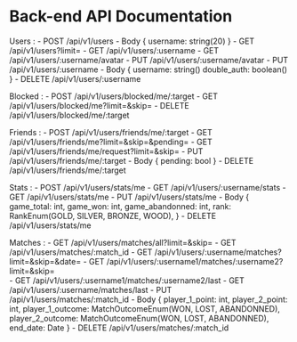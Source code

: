 # Back-end API Documentation

Users :
    - POST      /api/v1/users
        - Body 
        {
            username: string(20)
        }
    - GET       /api/v1/users?limit=<int>
    - GET       /api/v1/users/:username
    - GET       /api/v1/users/:username/avatar
    - PUT       /api/v1/users/:username/avatar
    - PUT       /api/v1/users/:username
        - Body
        {
            username: string()
            double_auth: boolean()
        }
    - DELETE    /api/v1/users/:username

Blocked :
    - POST      /api/v1/users/blocked/me/:target
    - GET       /api/v1/users/blocked/me?limit=<int>&skip=<int>
    - DELETE    /api/v1/users/blocked/me/:target

Friends :
    - POST      /api/v1/users/friends/me/:target
    - GET       /api/v1/users/friends/me?limit=<int>&skip=<int>&pending=<bool>
    - GET       /api/v1/users/friends/me/request?limit=<int>&skip=<int>
    - PUT       /api/v1/users/friends/me/:target
        - Body
        {
            pending: bool
        }
    - DELETE    /api/v1/users/friends/me/:target

Stats :
    - POST      /api/v1/users/stats/me 
    - GET       /api/v1/users/:username/stats
    - GET       /api/v1/users/stats/me
    - PUT       /api/v1/users/stats/me
        - Body
        {
            game_total: int,
            game_won: int,
            game_abandonned: int,
            rank: RankEnum(GOLD, SILVER, BRONZE, WOOD),
        }
    - DELETE    /api/v1/users/stats/me

Matches :
    - GET       /api/v1/users/matches/all?limit=<int>&skip=<int>
    - GET       /api/v1/users/matches/:match_id
    - GET       /api/v1/users/:username/matches?limit=<int>&skip=<int>&date=<date>
    - GET       /api/v1/users/:username1/matches/:username2?limit=<int>&skip=<int>\
    <!-- Get the latest match between user 1 and user 2 -->
    - GET       /api/v1/users/:username1/matches/:username2/last
    <!-- Get the latest match of user -->
    - GET       /api/v1/users/:username/matches/last
    - PUT       /api/v1/users/matches/:match_id
        - Body
        {
            player_1_point: int,
            player_2_point: int,
            player_1_outcome: MatchOutcomeEnum(WON, LOST, ABANDONNED),
            player_2_outcome: MatchOutcomeEnum(WON, LOST, ABANDONNED),
            end_date: Date
        }
    - DELETE    /api/v1/users/matches/:match_id